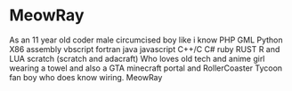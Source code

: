 # MeowRay
As an 11 year old coder male circumcised boy like i know PHP GML Python X86 assembly vbscript fortran java javascript C++/C C# ruby RUST R and LUA scratch (scratch and adacraft) Who loves old tech and anime girl wearing a towel and also a GTA minecraft portal and RollerCoaster Tycoon fan boy who does know wiring. MeowRay 

